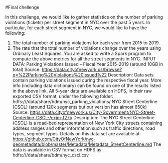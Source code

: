 #Final chellenge





In this challenge, we would like to gather statistics on the number of parking violations (tickets) per street
segment in NYC over the past 5 years. In particular, for each street segment in NYC, we would like to have
the following:
1. The total number of parking violations for each year from 2015 to 2019.
2. The rate that the total number of violations change over the years using Ordinary Least Squares.
You are asked to write a Spark program to compute the above metrics for all the street segments in NYC.
INPUT DATA:
Parking Violations Issued – Fiscal Year 2015-2019 (around 10GB in total)
Source: https://data.cityofnewyork.us/browse?q=%22Parking%20Violations%20Issued%22
Description: Data sets contain parking violations issued during the respective fiscal year. More info
(including data dictionary) can be found on one of the results listed in the above link. All 5-year data are
available on HDFS, in their raw exported CSV format, under the following folder:
hdfs:///data/share/bdm/nyc_parking_violations/
NYC Street Centerline (CSCL) (around 120k segments but our version has almost 650k)
Source: https://data.cityofnewyork.us/City-Government/NYC-Street-Centerline-CSCL-/exjm-f27b
Description: The NYC Street Centerline (CSCL) is a road-bed representation of New York City streets
containing address ranges and other information such as traffic directions, road types, segment types.
Details on this data set are available at: https://github.com/CityOfNewYork/nyc-geometadata/blob/master/Metadata/Metadata_StreetCenterline.md
The data is available in CSV format on HDFS as:
hdfs:///data/share/bdm/nyc_cscl.csv
